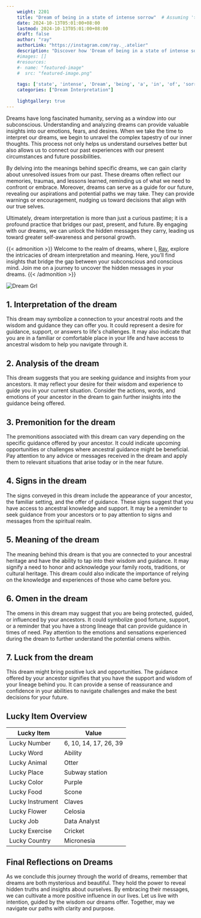 ```yaml
---
    weight: 2201
    title: "Dream of being in a state of intense sorrow"  # Assuming 'title' column exists
    date: 2024-10-13T05:01:00+08:00
    lastmod: 2024-10-13T05:01:00+08:00
    draft: false
    author: "ray"
    authorLink: "https://instagram.com/ray._.atelier"
    description: "Discover how 'Dream of being in a state of intense sorrow' can interpret your future and uncover its significant meanings in your life."
    #images: []
    #resources:
    #- name: "featured-image"
    #  src: "featured-image.png"
    
    tags: ['state', 'intense', 'Dream', 'being', 'a', 'in', 'of', 'sorrow']
    categories: ["Dream Interpretation"]
    
    lightgallery: true
---
```

    
Dreams have long fascinated humanity, serving as a window into our subconscious. Understanding and analyzing dreams can provide valuable insights into our emotions, fears, and desires. When we take the time to interpret our dreams, we begin to unravel the complex tapestry of our inner thoughts. This process not only helps us understand ourselves better but also allows us to connect our past experiences with our present circumstances and future possibilities.

By delving into the meanings behind specific dreams, we can gain clarity about unresolved issues from our past. These dreams often reflect our memories, traumas, and lessons learned, reminding us of what we need to confront or embrace. Moreover, dreams can serve as a guide for our future, revealing our aspirations and potential paths we may take. They can provide warnings or encouragement, nudging us toward decisions that align with our true selves.

Ultimately, dream interpretation is more than just a curious pastime; it is a profound practice that bridges our past, present, and future. By engaging with our dreams, we can unlock the hidden messages they carry, leading us toward greater self-awareness and personal growth.

{{< admonition >}}
Welcome to the realm of dreams, where I, [Ray](https://instagram.com/ray._.atelier), explore the intricacies of dream interpretation and meaning. Here, you’ll find insights that bridge the gap between your subconscious and conscious mind. Join me on a journey to uncover the hidden messages in your dreams.
{{< /admonition >}}

![Dream Grl](https://cdn.pixabay.com/photo/2017/11/02/03/35/gothic-2910057_1280.jpg "Dream Grl")

## 1. Interpretation of the dream
 This dream may symbolize a connection to your ancestral roots and the wisdom and guidance they can offer you. It could represent a desire for guidance, support, or answers to life's challenges. It may also indicate that you are in a familiar or comfortable place in your life and have access to ancestral wisdom to help you navigate through it.

## 2. Analysis of the dream
 This dream suggests that you are seeking guidance and insights from your ancestors. It may reflect your desire for their wisdom and experience to guide you in your current situation. Consider the actions, words, and emotions of your ancestor in the dream to gain further insights into the guidance being offered.

## 3. Premonition for the dream
 The premonitions associated with this dream can vary depending on the specific guidance offered by your ancestor. It could indicate upcoming opportunities or challenges where ancestral guidance might be beneficial. Pay attention to any advice or messages received in the dream and apply them to relevant situations that arise today or in the near future.

## 4. Signs in the dream
 The signs conveyed in this dream include the appearance of your ancestor, the familiar setting, and the offer of guidance. These signs suggest that you have access to ancestral knowledge and support. It may be a reminder to seek guidance from your ancestors or to pay attention to signs and messages from the spiritual realm.

## 5. Meaning of the dream
 The meaning behind this dream is that you are connected to your ancestral heritage and have the ability to tap into their wisdom and guidance. It may signify a need to honor and acknowledge your family roots, traditions, or cultural heritage. This dream could also indicate the importance of relying on the knowledge and experiences of those who came before you.

## 6. Omen in the dream
 The omens in this dream may suggest that you are being protected, guided, or influenced by your ancestors. It could symbolize good fortune, support, or a reminder that you have a strong lineage that can provide guidance in times of need. Pay attention to the emotions and sensations experienced during the dream to further understand the potential omens within.

## 7. Luck from the dream
 This dream might bring positive luck and opportunities. The guidance offered by your ancestor signifies that you have the support and wisdom of your lineage behind you. It can provide a sense of reassurance and confidence in your abilities to navigate challenges and make the best decisions for your future.

## Lucky Item Overview
| Lucky Item          | Value              |
|---------------|--------------------|
| Lucky Number        | 6, 10, 14, 17, 26, 39  |
| Lucky Word          | Ability |
| Lucky Animal        | Otter |
| Lucky Place         | Subway station     |
| Lucky Color         | Purple     |
| Lucky Food          | Scone      |
| Lucky Instrument    | Claves |
| Lucky Flower        | Celosia    |
| Lucky Job           | Data Analyst       |
| Lucky Exercise      | Cricket  |
| Lucky Country       | Micronesia    |


##  Final Reflections on Dreams

As we conclude this journey through the world of dreams, remember that dreams are both mysterious and beautiful. They hold the power to reveal hidden truths and insights about ourselves. By embracing their messages, we can cultivate a more positive influence in our lives. Let us live with intention, guided by the wisdom our dreams offer. Together, may we navigate our paths with clarity and purpose.
